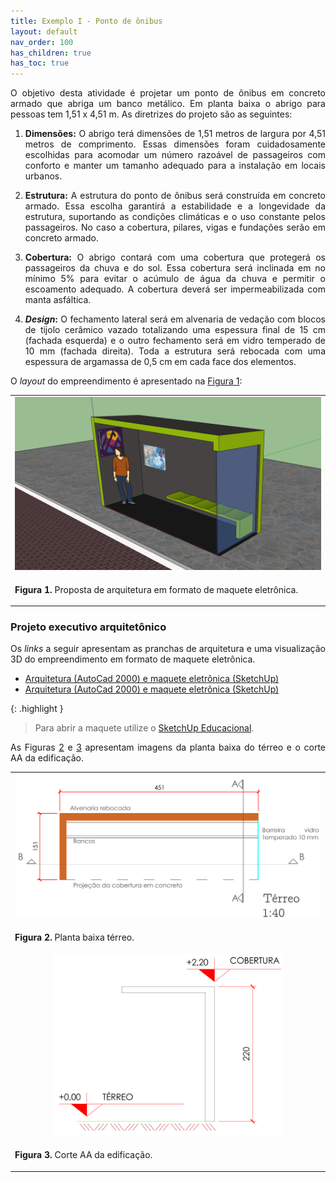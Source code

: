 ```yaml
---
title: Exemplo I - Ponto de ônibus
layout: default
nav_order: 100
has_children: true
has_toc: true
---
```


<!--Don't delete this script-->
<script src = "https://polyfill.io/v3/polyfill.min.js?features=es6"></script>
<script id = "MathJax-script" async src="https://cdn.jsdelivr.net/npm/mathjax@3/es5/tex-mml-chtml.js"></script>
<!--Don't delete this script-->

<p align = "justify">
  O objetivo desta atividade é projetar um ponto de ônibus em concreto armado que abriga um banco metálico. Em planta baixa o abrigo para pessoas tem 1,51 x 4,51 m. As diretrizes do projeto são as seguintes:
</p> 

<ol>
  <li>
    <p align = "justify"><b>Dimensões:</b> O abrigo terá dimensões de 1,51 metros de largura por 4,51 metros de comprimento. Essas dimensões foram cuidadosamente escolhidas para acomodar um número razoável de passageiros com conforto e manter um tamanho adequado para a instalação em locais urbanos.</p>
  </li>
  <li>
    <p align = "justify"><b>Estrutura:</b> A estrutura do ponto de ônibus será construída em concreto armado. Essa escolha garantirá a estabilidade e a longevidade da estrutura, suportando as condições climáticas e o uso constante pelos passageiros. No caso a cobertura, pilares, vigas e fundações serão em concreto armado.</p> 
  </li>
  <li>
    <p align = "justify"><b>Cobertura:</b> O abrigo contará com uma cobertura que protegerá os passageiros da chuva e do sol. Essa cobertura será inclinada em no mínimo 5% para evitar o acúmulo de água da chuva e permitir o escoamento adequado. A cobertura deverá ser impermeabilizada com manta asfáltica.</p>
  </li>
  <li> 
    <p align = "justify"><b><i>Design</i>:</b> O fechamento lateral será em alvenaria de vedação com blocos de tijolo cerâmico vazado totalizando uma espessura final de 15 cm (fachada esquerda) e o outro fechamento será em vidro temperado de 10 mm (fachada direita). Toda a estrutura será rebocada com uma espessura de argamassa de 0,5 cm em cada face dos elementos.</p>
  </li>
</ol>

<p align = "justify">
O <i>layout</i> do empreendimento é apresentado na <a href="#fig1">Figura 1</a>:
</p> 

<table border = "0" style = "width:100%">
  <tr>
    <td><center><img src = "assets/images/exemplo1/planta_3d_maquete.png" width = "100%"></center></td>
  </tr>
  <tr>
    <td><center><p align = "justify" id = "fig1"><b>Figura 1.</b> Proposta de arquitetura em formato de maquete eletrônica.</p></center></td>
  </tr>
</table>

<h3>Projeto executivo arquitetônico</h3>

<p align = "justify"> 
Os <i>links</i> a seguir apresentam as pranchas de arquitetura e uma visualização 3D do empreendimento em formato de maquete eletrônica.
</p> 

<ul>
  <li><a href="https://github.com/wmpjrufg/FEA0064/blob/gh-pages/files/ARQ_EXE_R00.zip" target="_blank">Arquitetura (AutoCad 2000) e maquete eletrônica (SketchUp)</a></li>
  <li><a href="https://github.com/wmpjrufg/FEA0064/blob/gh-pages/files/ARQ_EXE_R00.zip" target="_blank">Arquitetura (AutoCad 2000) e maquete eletrônica (SketchUp)</a></li>
</ul>

{: .highlight }
> Para abrir a maquete utilize o [SketchUp Educacional](https://edu.sketchup.com/app).

<p align = "justify"> 
As Figuras <a href="#fig2">2</a> e <a href="#fig3">3</a> apresentam imagens da planta baixa do térreo e o corte AA da edificação.
</p>

<table border = "0" style = "width:100%">
  <tr>
    <td><center><img src = "assets/images/exemplo1/planta_baixa_terreo.png" width = "100%"></center></td>
  </tr>
  <tr>
    <td><center><p align = "justify" id = "fig2"><b>Figura 2.</b> Planta baixa térreo.</p></center></td>
  </tr>
  <tr>
    <td><center><img src = "assets/images/exemplo1/corte_aa.png" width = "75%"></center></td>
  </tr>
  <tr>
    <td><center><p align = "justify" id = "fig3"><b>Figura 3.</b> Corte AA da edificação.</p></center></td>
  </tr>
</table>
